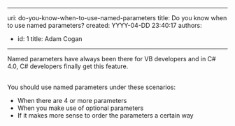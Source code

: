 

---
uri: do-you-know-when-to-use-named-parameters
title: Do you know when to use named parameters?
created: YYYY-04-DD 23:40:17
authors:
  - id: 1
    title: Adam Cogan
---




<span class='intro'> Named parameters have always been there for VB developers and in C# 4.0, C# developers finally get this feature.<br>​​​<br> </span>

<p>​You should use named parameters under these scenarios&#58;</p><ul><li>When there are 4 or more parameters</li><li>When you make use of optional parameters</li><li>If it makes more sense to order the parameters a certain way​​<br></li></ul>



